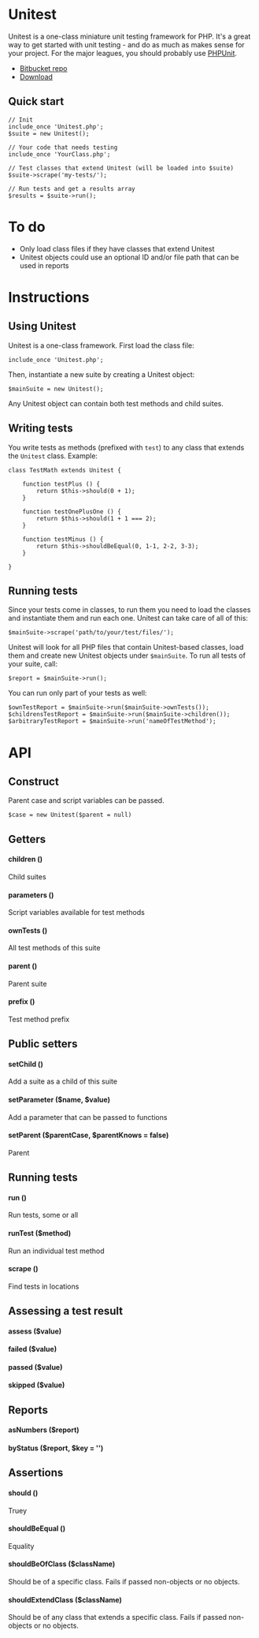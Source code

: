 
# Unitest

Unitest is a one-class miniature unit testing framework for PHP. It's a great way to get started with unit testing - and do as much as makes sense for your project. For the major leagues, you should probably use [PHPUnit](http://phpunit.de/).

- [Bitbucket repo](https://bitbucket.org/Eiskis/unitest/)
- [Download](https://bitbucket.org/Eiskis/unitest/src/master/Unitest.php)

## Quick start

	// Init
	include_once 'Unitest.php';
	$suite = new Unitest();

	// Your code that needs testing
	include_once 'YourClass.php';

	// Test classes that extend Unitest (will be loaded into $suite)
	$suite->scrape('my-tests/');

	// Run tests and get a results array
	$results = $suite->run();



# To do

- Only load class files if they have classes that extend Unitest
- Unitest objects could use an optional ID and/or file path that can be used in reports



# Instructions



## Using Unitest

Unitest is a one-class framework. First load the class file:

	include_once 'Unitest.php';

Then, instantiate a new suite by creating a Unitest object:

	$mainSuite = new Unitest();

Any Unitest object can contain both test methods and child suites.



## Writing tests

You write tests as methods (prefixed with `test`) to any class that extends the `Unitest` class. Example:

	class TestMath extends Unitest {

		function testPlus () {
			return $this->should(0 + 1);
		}

		function testOnePlusOne () {
			return $this->should(1 + 1 === 2);
		}

		function testMinus () {
			return $this->shouldBeEqual(0, 1-1, 2-2, 3-3);
		}

	}



## Running tests

Since your tests come in classes, to run them you need to load the classes and instantiate them and run each one. Unitest can take care of all of this:

	$mainSuite->scrape('path/to/your/test/files/');

Unitest will look for all PHP files that contain Unitest-based classes, load them and create new Unitest objects under `$mainSuite`. To run all tests of your suite, call:

	$report = $mainSuite->run();

You can run only part of your tests as well:

	$ownTestReport = $mainSuite->run($mainSuite->ownTests());
	$childrensTestReport = $mainSuite->run($mainSuite->children());
	$arbitraryTestReport = $mainSuite->run('nameOfTestMethod');



# API

## Construct

Parent case and script variables can be passed.

	$case = new Unitest($parent = null)

## Getters

#### children ()

Child suites

#### parameters ()

Script variables available for test methods

#### ownTests ()

All test methods of this suite

#### parent ()

Parent suite

#### prefix ()

Test method prefix



## Public setters

#### setChild ()

Add a suite as a child of this suite

#### setParameter ($name, $value)

Add a parameter that can be passed to functions

#### setParent ($parentCase, $parentKnows = false)

Parent



## Running tests

#### run ()

Run tests, some or all

#### runTest ($method)

Run an individual test method

#### scrape ()

Find tests in locations



## Assessing a test result

#### assess ($value)

#### failed ($value)

#### passed ($value)

#### skipped ($value)



## Reports

#### asNumbers ($report)

#### byStatus ($report, $key = '')



## Assertions

#### should ()

Truey

#### shouldBeEqual ()

Equality

#### shouldBeOfClass ($className)

Should be of a specific class. Fails if passed non-objects or no objects.

#### shouldExtendClass ($className)

Should be of any class that extends a specific class. Fails if passed non-objects or no objects.
